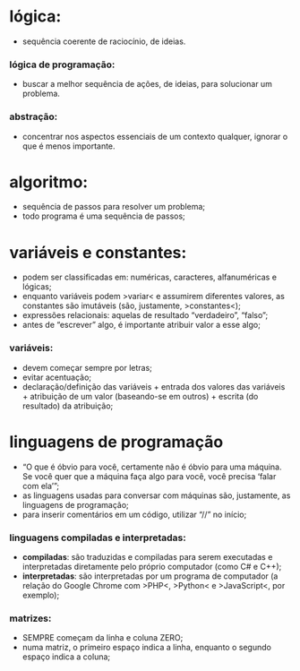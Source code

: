 # lógica:
- sequência coerente de raciocínio, de ideias.  

### lógica de programação:
  - buscar a melhor sequência de ações, de ideias, para solucionar um problema. 
  
### abstração:  
- concentrar nos aspectos essenciais de um contexto qualquer, ignorar o que é menos importante.

# algoritmo:
- sequência de passos para resolver um problema;  
- todo programa é uma sequência de passos;  

# variáveis e constantes:
- podem ser classificadas em: numéricas, caracteres, alfanuméricas e lógicas;  
- enquanto variáveis podem >variar< e assumirem diferentes valores, as constantes são imutáveis (são, justamente, >constantes<);  
- expressões relacionais: aquelas de resultado “verdadeiro”, “falso”;  
- antes de “escrever” algo, é importante atribuir valor a esse algo;  

### variáveis:
- devem começar sempre por letras;  
- evitar acentuação;  
- declaração/definição das variáveis + entrada dos valores das variáveis + atribuição de um valor (baseando-se em outros) + escrita (do resultado) da atribuição;  

# linguagens de programação
- “O que é óbvio para você, certamente não é óbvio para uma máquina. Se você quer que a máquina faça algo para você, você precisa ‘falar com ela’”;  
- as linguagens usadas para conversar com máquinas são, justamente, as linguagens de programação;
- para inserir comentários em um código, utilizar “//” no início; 

### linguagens compiladas e interpretadas:  
- **compiladas**: são traduzidas e compiladas para serem executadas e interpretadas diretamente pelo próprio computador (como C# e C++);  
- **interpretadas**: são interpretadas por um programa de computador (a relação do Google Chrome com >PHP<, >Python< e >JavaScript<, por exemplo);  

### **matrizes**:  
- SEMPRE começam da linha e coluna ZERO;   
- numa matriz, o primeiro espaço indica a linha, enquanto o segundo espaço indica a coluna;  
